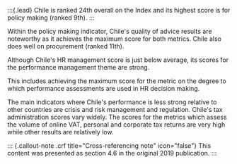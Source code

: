 :::{.lead}
Chile is ranked 24th overall on the Index and its highest score is for policy
making (ranked 9th).
:::

Within the policy making indicator, Chile's quality of advice results are
noteworthy as it achieves the maximum score for both metrics. Chile also does
well on procurement (ranked 11th).

Although Chile's HR management score is just below average, its scores for the
performance management theme are strong.

This includes achieving the maximum score for the metric on the degree to which
performance assessments are used in HR decision making.

The main indicators where Chile's performance is less strong relative to other
countries are crisis and risk management and regulation. Chile's tax
administration scores vary widely. The scores for the metrics which assess the
volume of online VAT, personal and corporate tax returns are very high while
other results are relatively low.

::: {.callout-note .crf title="Cross-referencing note" icon="false"}
This content was presented as section 4.6 in the original 2019 publication.
:::
